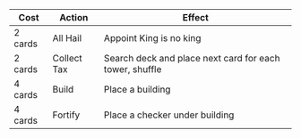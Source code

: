 | Cost    | Action      | Effect                                                  |
| ------- | ----------- | ------------------------------------------------------- |
| 2 cards | All Hail    | Appoint King is no king                                 |
| 2 cards | Collect Tax | Search deck and place next card for each tower, shuffle |
| 4 cards | Build       | Place a building                                        |
| 4 cards | Fortify     | Place a checker under building                          |
